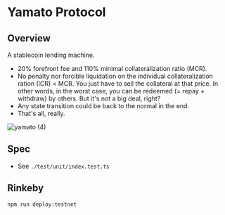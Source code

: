 # Yamato Protocol

## Overview
A stablecoin lending machine.
- 20% forefront fee and 110% minimal collateralization ratio (MCR).
- No penalty nor forcible liquidation on the individual collateralization ration (ICR) < MCR. You just have to sell the collateral at that price. In other words, in the worst case, you can be redeemed (= repay + withdraw) by others. But it's not a big deal, right?
- Any state transition could be back to the normal in the end.
- That's all, really.

![yamato (4)](https://user-images.githubusercontent.com/83639348/129440476-93175c19-bc92-4116-b851-98a9ec6a1eae.png)


## Spec
- See `./test/unit/index.test.ts`


## Rinkeby

`npm run deploy:testnet`

<!-- TBD -->
